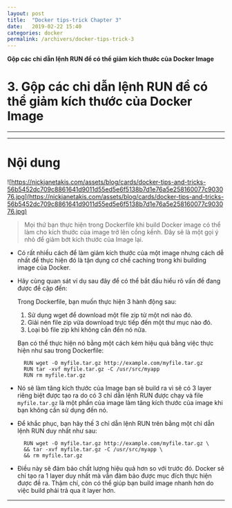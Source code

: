 ```yaml
---
layout: post
title:  "Docker tips-trick Chapter 3"
date:   2019-02-22 15:40
categories: docker
permalink: /archivers/docker-tips-trick-3
---
```


**Gộp các chỉ dẫn lệnh RUN để có thể giảm kích thước của Docker Image**

# 3. Gộp các chỉ dẫn lệnh RUN để có thể giảm kích thước của Docker Image

____
____

# <a name="content">Nội dung</a>

![https://nickjanetakis.com/assets/blog/cards/docker-tips-and-tricks-56b5452dc709c8861641d9011d55ed5e6f5138b7d1e76a5e258160077c903076.jpg](https://nickjanetakis.com/assets/blog/cards/docker-tips-and-tricks-56b5452dc709c8861641d9011d55ed5e6f5138b7d1e76a5e258160077c903076.jpg)

> Mọi thứ bạn thực hiện trong Dockerfile khi build Docker image có thể làm cho kích thước của image trở lên cồng kềnh. Đây sẽ là một gọi ý nhỏ để giảm bớt kích thước của Image lại.

- Có rất nhiều cách để làm giảm kích thước của một image nhưng cách dễ nhất để thực hiện đó là tận dụng cơ chế caching trong khi building image của Docker.

- Hãy cùng quan sát ví dụ sau đây để có thể bắt đầu hiểu rõ vấn đề đang được đề cập đến:

    Trong Dockerfile, bạn muốn thực hiện 3 hành động sau:

    1. Sử dụng wget để download một file zip từ một nơi nào đó.
    2. Giải nén file zip vừa download trực tiếp đến một thư mục nào đó.
    3. Loại bỏ file zip khi không cần đến nó nữa.

    Bạn có thể thực hiện nó bằng một cách kém hiệu quả bằng việc thực hiện như sau trong Dockerfile:

        RUN wget -O myfile.tar.gz http://example.com/myfile.tar.gz
        RUN tar -xvf myfile.tar.gz -C /usr/src/myapp
        RUN rm myfile.tar.gz

- Nó sẽ làm tăng kích thước của Image bạn sẽ build ra vì sẽ có 3 layer riêng biệt được tạo ra do có 3 chỉ dẫn lệnh RUN được chạy và file `myfile.tar.gz` là một phần của image làm tăng kích thước của image khi bạn không cần sử dụng đến nó.

- Để khắc phục, bạn hãy thế 3 chỉ dẫn lệnh RUN trên bằng một chỉ dẫn lệnh RUN duy nhất như sau:

        RUN wget -O myfile.tar.gz http://example.com/myfile.tar.gz \
        && tar -xvf myfile.tar.gz -C /usr/src/myapp \
        && rm myfile.tar.gz

- Điều này sẽ đảm bảo chất lượng hiệu quả hơn so với trước đó. Docker sẽ chỉ tạo ra 1 layer duy nhất mà vẫn đảm bảo được mục đích thực hiện được đề ra. Thậm chí, còn có thể giúp bạn build image nhanh hơn do việc build phải trả qua ít layer hơn.
____
